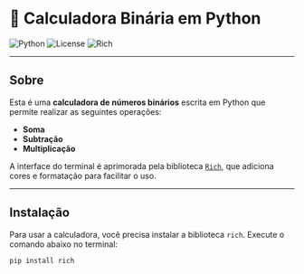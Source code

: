 # 🧮 Calculadora Binária em Python

![Python](https://img.shields.io/badge/Python-3.6%2B-blue?logo=python&style=flat-square) ![License](https://img.shields.io/badge/License-MIT-green?style=flat-square) ![Rich](https://img.shields.io/badge/Rich-UI-orange?style=flat-square)

---

## Sobre

Esta é uma **calculadora de números binários** escrita em Python que permite realizar as seguintes operações:

- **Soma**
- **Subtração**
- **Multiplicação**

A interface do terminal é aprimorada pela biblioteca [`Rich`](https://github.com/Textualize/rich), que adiciona cores e formatação para facilitar o uso.

---

## Instalação

Para usar a calculadora, você precisa instalar a biblioteca `rich`. Execute o comando abaixo no terminal:

```bash
pip install rich
